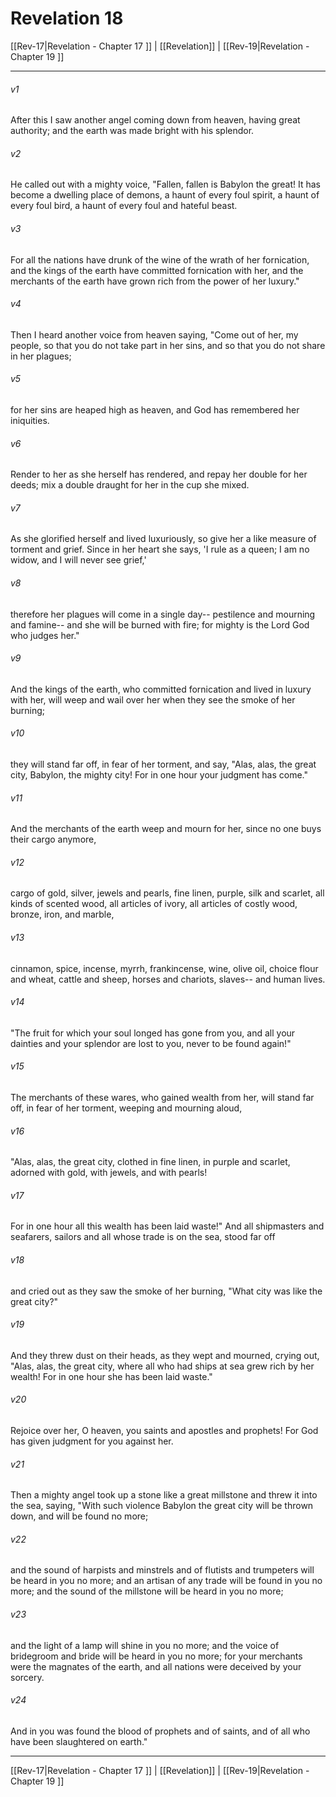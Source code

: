# Revelation 18

[[Rev-17|Revelation - Chapter 17 ]] | [[Revelation]] | [[Rev-19|Revelation - Chapter 19 ]]
***

###### v1
After this I saw another angel coming down from heaven, having great authority; and the earth was made bright with his splendor.
###### v2
He called out with a mighty voice, "Fallen, fallen is Babylon the great! It has become a dwelling place of demons, a haunt of every foul spirit, a haunt of every foul bird, a haunt of every foul and hateful beast.
###### v3
For all the nations have drunk of the wine of the wrath of her fornication, and the kings of the earth have committed fornication with her, and the merchants of the earth have grown rich from the power of her luxury."
###### v4
Then I heard another voice from heaven saying, "Come out of her, my people, so that you do not take part in her sins, and so that you do not share in her plagues;
###### v5
for her sins are heaped high as heaven, and God has remembered her iniquities.
###### v6
Render to her as she herself has rendered, and repay her double for her deeds; mix a double draught for her in the cup she mixed.
###### v7
As she glorified herself and lived luxuriously, so give her a like measure of torment and grief. Since in her heart she says, 'I rule as a queen; I am no widow, and I will never see grief,'
###### v8
therefore her plagues will come in a single day-- pestilence and mourning and famine-- and she will be burned with fire; for mighty is the Lord God who judges her."
###### v9
And the kings of the earth, who committed fornication and lived in luxury with her, will weep and wail over her when they see the smoke of her burning;
###### v10
they will stand far off, in fear of her torment, and say, "Alas, alas, the great city, Babylon, the mighty city! For in one hour your judgment has come."
###### v11
And the merchants of the earth weep and mourn for her, since no one buys their cargo anymore,
###### v12
cargo of gold, silver, jewels and pearls, fine linen, purple, silk and scarlet, all kinds of scented wood, all articles of ivory, all articles of costly wood, bronze, iron, and marble,
###### v13
cinnamon, spice, incense, myrrh, frankincense, wine, olive oil, choice flour and wheat, cattle and sheep, horses and chariots, slaves-- and human lives.
###### v14
"The fruit for which your soul longed has gone from you, and all your dainties and your splendor are lost to you, never to be found again!"
###### v15
The merchants of these wares, who gained wealth from her, will stand far off, in fear of her torment, weeping and mourning aloud,
###### v16
"Alas, alas, the great city, clothed in fine linen, in purple and scarlet, adorned with gold, with jewels, and with pearls!
###### v17
For in one hour all this wealth has been laid waste!" And all shipmasters and seafarers, sailors and all whose trade is on the sea, stood far off
###### v18
and cried out as they saw the smoke of her burning, "What city was like the great city?"
###### v19
And they threw dust on their heads, as they wept and mourned, crying out, "Alas, alas, the great city, where all who had ships at sea grew rich by her wealth! For in one hour she has been laid waste."
###### v20
Rejoice over her, O heaven, you saints and apostles and prophets! For God has given judgment for you against her.
###### v21
Then a mighty angel took up a stone like a great millstone and threw it into the sea, saying, "With such violence Babylon the great city will be thrown down, and will be found no more;
###### v22
and the sound of harpists and minstrels and of flutists and trumpeters will be heard in you no more; and an artisan of any trade will be found in you no more; and the sound of the millstone will be heard in you no more;
###### v23
and the light of a lamp will shine in you no more; and the voice of bridegroom and bride will be heard in you no more; for your merchants were the magnates of the earth, and all nations were deceived by your sorcery.
###### v24
And in you was found the blood of prophets and of saints, and of all who have been slaughtered on earth."

***

[[Rev-17|Revelation - Chapter 17 ]] | [[Revelation]] | [[Rev-19|Revelation - Chapter 19 ]]
